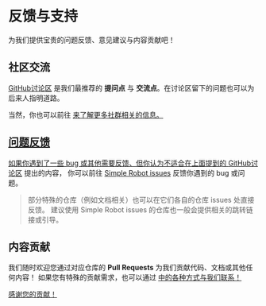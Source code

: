 # 反馈与支持

<tldr>
为我们提供宝贵的问题反馈、意见建议与内容贡献吧！
</tldr>

## 社区交流

[GitHub讨论区][GHD]
是我们最推荐的 **提问点** 与 **交流点**。在讨论区留下的问题也可以为后来人指明道路。

当然，你也可以前往
<a href="communities.md" /> 来了解更多社群相关的信息。

## 问题反馈

如果你遇到了一些 bug 或其他需要反馈、但你认为不适合在上面提到的 [GitHub讨论区][GHD] 提出的内容，
你可以前往 [Simple Robot issues](https://github.com/simple-robot/simpler-robot/issues)
反馈你遇到的 bug 或问题。

> 部分特殊的仓库（例如文档相关）也可以在它们各自的仓库 issues 处直接反馈。
> 建议使用 Simple Robot issues 的仓库也一般会提供相关的跳转链接或引导。

## 内容贡献

我们随时欢迎您通过对应仓库的 **Pull Requests** 为我们贡献代码、文档或其他任何内容！
如果您有特殊的贡献需求，也可以通过 
<a href="communities.md" />
中的各种方式与我们联系！

<note>感谢您的贡献！</note>

[GHD]: https://github.com/orgs/simple-robot/discussions